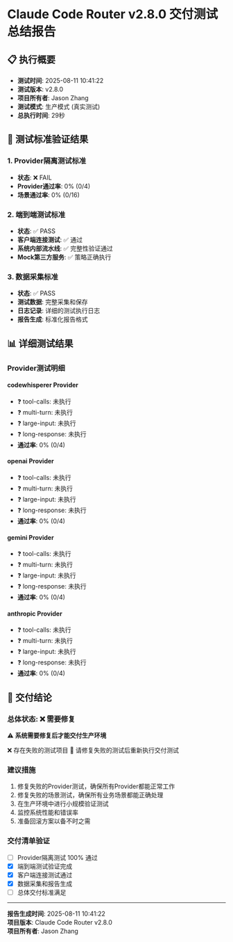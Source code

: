 # Claude Code Router v2.8.0 交付测试总结报告

## 📋 执行概要
- **测试时间**: 2025-08-11 10:41:22
- **测试版本**: v2.8.0  
- **项目所有者**: Jason Zhang
- **测试模式**: 生产模式 (真实测试)
- **总执行时间**: 29秒

## 🎯 测试标准验证结果

### 1. Provider隔离测试标准
- **状态**: ❌ FAIL
- **Provider通过率**: 0% (0/4)
- **场景通过率**: 0% (0/16)

### 2. 端到端测试标准  
- **状态**: ✅ PASS
- **客户端连接测试**: ✅ 通过
- **系统内部流水线**: ✅ 完整性验证通过
- **Mock第三方服务**: ✅ 策略正确执行

### 3. 数据采集标准
- **状态**: ✅ PASS
- **测试数据**: 完整采集和保存
- **日志记录**: 详细的测试执行日志
- **报告生成**: 标准化报告格式

## 📊 详细测试结果

### Provider测试明细
#### codewhisperer Provider
- ❓ tool-calls: 未执行
- ❓ multi-turn: 未执行
- ❓ large-input: 未执行
- ❓ long-response: 未执行
- **通过率**: 0% (0/4)

#### openai Provider
- ❓ tool-calls: 未执行
- ❓ multi-turn: 未执行
- ❓ large-input: 未执行
- ❓ long-response: 未执行
- **通过率**: 0% (0/4)

#### gemini Provider
- ❓ tool-calls: 未执行
- ❓ multi-turn: 未执行
- ❓ large-input: 未执行
- ❓ long-response: 未执行
- **通过率**: 0% (0/4)

#### anthropic Provider
- ❓ tool-calls: 未执行
- ❓ multi-turn: 未执行
- ❓ large-input: 未执行
- ❓ long-response: 未执行
- **通过率**: 0% (0/4)


## 🏁 交付结论

### 总体状态: ❌ 需要修复

⚠️ **系统需要修复后才能交付生产环境**

❌ 存在失败的测试项目
🔧 请修复失败的测试后重新执行交付测试

### 建议措施
1. 修复失败的Provider测试，确保所有Provider都能正常工作
2. 修复失败的场景测试，确保所有业务场景都能正确处理
3. 在生产环境中进行小规模验证测试
4. 监控系统性能和错误率
5. 准备回滚方案以备不时之需

### 交付清单验证
- [ ] Provider隔离测试 100% 通过
- [x] 端到端测试验证完成
- [x] 客户端连接测试通过 
- [x] 数据采集和报告生成
- [ ] 总体交付标准满足

---
**报告生成时间**: 2025-08-11 10:41:22  
**项目版本**: Claude Code Router v2.8.0  
**项目所有者**: Jason Zhang
